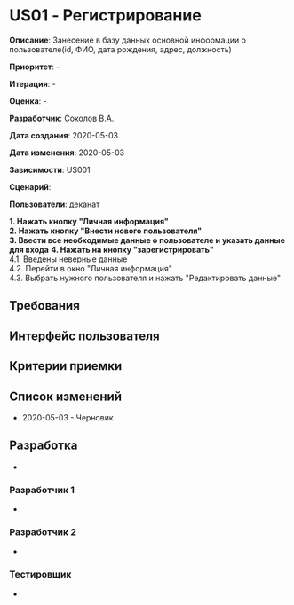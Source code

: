 # US01 - Регистрирование

**Описание**: Занесение в базу данных основной информации о пользователе(id, ФИО, дата рождения, адрес, должность)

**Приоритет**: -

**Итерация**: -

**Оценка**: -

**Разработчик**: Соколов В.А.

**Дата создания**: 2020-05-03

**Дата изменения**: 2020-05-03

**Зависимости**: US001

**Сценарий**:



**Пользователи**: деканат

**1. Нажать кнопку "Личная информация"**\
**2. Нажать кнопку "Внести нового пользователя"**\
**3. Ввести все необходимые данные о пользователе и указать данные для входа**
**4. Нажать на кнопку "зарегистрировать"**\
4.1. Введены неверные данные\
4.2. Перейти в окно "Личная информация"\
4.3. Выбрать нужного пользователя и нажать "Редактировать данные"



## Требования


## Интерфейс пользователя


## Критерии приемки


## Список изменений
- 2020-05-03 - Черновик

## Разработка
-

### Разработчик 1
-
### Разработчик 2
-
### Тестировщик
-
